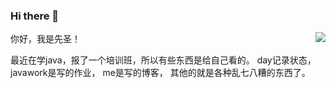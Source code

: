 ### Hi there 👋

<img align="right" src="https://github-readme-stats.vercel.app/api?username=tsl1997&show_icons=true&title_color=ff2686&icon_color=FB7299&text_color=FB7299&bg_color=ffffff&hide_title=false&locale=cn" />

你好，我是先圣！

最近在学java，报了一个培训班，所以有些东西是给自己看的。
day记录状态，
javawork是写的作业，
me是写的博客，
其他的就是各种乱七八糟的东西了。

<!--
**tsl1997/tsl1997** is a ✨ _special_ ✨ repository because its `README.md` (this file) appears on your GitHub profile.

Here are some ideas to get you started:

- 🔭 I’m currently working on ...
- 🌱 I’m currently learning ...
- 👯 I’m looking to collaborate on ...
- 🤔 I’m looking for help with ...
- 💬 Ask me about ...
- 📫 How to reach me: ...
- 😄 Pronouns: ...
- ⚡ Fun fact: ...
-->
